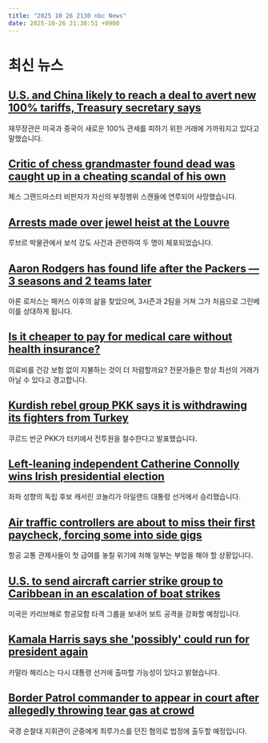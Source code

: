 ```yaml
---
title: "2025 10 26 2130 nbc News"
date: 2025-10-26 21:30:51 +0900
---
```


# 최신 뉴스 

## [U.S. and China likely to reach a deal to avert new 100% tariffs, Treasury secretary says](https://www.nbcnews.com/politics/donald-trump/us-china-trade-deal-avoid-100-tariffs-scott-bessent-rcna239822)  
재무장관은 미국과 중국이 새로운 100% 관세를 피하기 위한 거래에 가까워지고 있다고 말했습니다.  

## [Critic of chess grandmaster found dead was caught up in a cheating scandal of his own](https://www.nbcnews.com/news/us-news/toiletgate-critic-chess-grandmaster-found-dead-was-caught-cheating-sca-rcna239592)  
체스 그랜드마스터 비판자가 자신의 부정행위 스캔들에 연루되어 사망했습니다.  

## [Arrests made over jewel heist at the Louvre](https://www.nbcnews.com/world/europe/2-arrested-jewel-heist-louvre-french-prosecutors-confirm-rcna239823)  
루브르 박물관에서 보석 강도 사건과 관련하여 두 명이 체포되었습니다.  

## [Aaron Rodgers has found life after the Packers — 3 seasons and 2 teams later](https://www.nbcnews.com/sports/nfl/three-seasons-two-teams-later-aaron-rodgers-found-life-packers-rcna238966)  
아론 로저스는 패커스 이후의 삶을 찾았으며, 3시즌과 2팀을 거쳐 그가 처음으로 그린베이를 상대하게 됩니다.  

## [Is it cheaper to pay for medical care without health insurance?](https://www.nbcnews.com/health/health-care/cheaper-pay-medical-care-health-insurance-rcna239377)  
의료비를 건강 보험 없이 지불하는 것이 더 저렴할까요? 전문가들은 항상 최선의 거래가 아닐 수 있다고 경고합니다.  

## [Kurdish rebel group PKK says it is withdrawing its fighters from Turkey](https://www.nbcnews.com/world/middle-east/kurdish-rebel-group-pkk-says-withdrawing-fighters-turkey-rcna239819)  
쿠르드 반군 PKK가 터키에서 전투원을 철수한다고 발표했습니다.  

## [Left-leaning independent Catherine Connolly wins Irish presidential election](https://www.nbcnews.com/world/ireland/left-leaning-independent-catherine-connolly-wins-irish-presidential-el-rcna239818)  
좌파 성향의 독립 후보 캐서린 코놀리가 아일랜드 대통령 선거에서 승리했습니다.  

## [Air traffic controllers are about to miss their first paycheck, forcing some into side gigs](https://www.nbcnews.com/business/travel/air-traffic-controllers-are-taking-side-gigs-government-shutdown-rcna239309)  
항공 교통 관제사들이 첫 급여를 놓칠 위기에 처해 일부는 부업을 해야 할 상황입니다.  

## [U.S. to send aircraft carrier strike group to Caribbean in an escalation of boat strikes](https://www.nbcnews.com/politics/politics-news/us-strike-drug-boat-rcna239564)  
미국은 카리브해로 항공모함 타격 그룹을 보내어 보트 공격을 강화할 예정입니다.  

## [Kamala Harris says she 'possibly' could run for president again](https://www.nbcnews.com/politics/2028-election/kamala-harris-possibly-run-president-again-rcna239731)  
카말라 해리스는 다시 대통령 선거에 출마할 가능성이 있다고 밝혔습니다.  

## [Border Patrol commander to appear in court after allegedly throwing tear gas at crowd](https://www.nbcnews.com/politics/politics-news/border-patrols-bovino-called-court-accused-throwing-tear-gas-canister-rcna239609)  
국경 순찰대 지휘관이 군중에게 최루가스를 던진 혐의로 법정에 출두할 예정입니다.